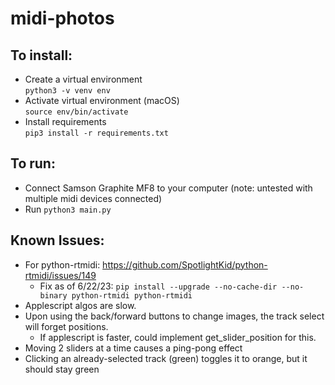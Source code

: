 # midi-photos

## To install:
- Create a virtual environment  
```python3 -v venv env```
- Activate virtual environment (macOS)  
```source env/bin/activate```
- Install requirements  
```pip3 install -r requirements.txt```

## To run:
- Connect Samson Graphite MF8 to your computer (note: untested with multiple midi devices connected)
- Run
```python3 main.py```

## Known Issues:
- For python-rtmidi: https://github.com/SpotlightKid/python-rtmidi/issues/149
  - Fix as of 6/22/23: ```pip install --upgrade --no-cache-dir --no-binary python-rtmidi python-rtmidi```
- Applescript algos are slow.
- Upon using the back/forward buttons to change images, the track select will forget positions. 
  - If applescript is faster, could implement get_slider_position for this.
- Moving 2 sliders at a time causes a ping-pong effect
- Clicking an already-selected track (green) toggles it to orange, but it should stay green